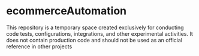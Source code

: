 # ecommerceAutomation
This repository is a temporary space created exclusively for conducting code tests, configurations, integrations, and other experimental activities. It does not contain production code and should not be used as an official reference in other projects
